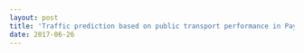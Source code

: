 ```yaml
---
layout: post
title: 'Traffic prediction based on public transport performance in Pays de Gex (II)'
date: 2017-06-26
---
```


